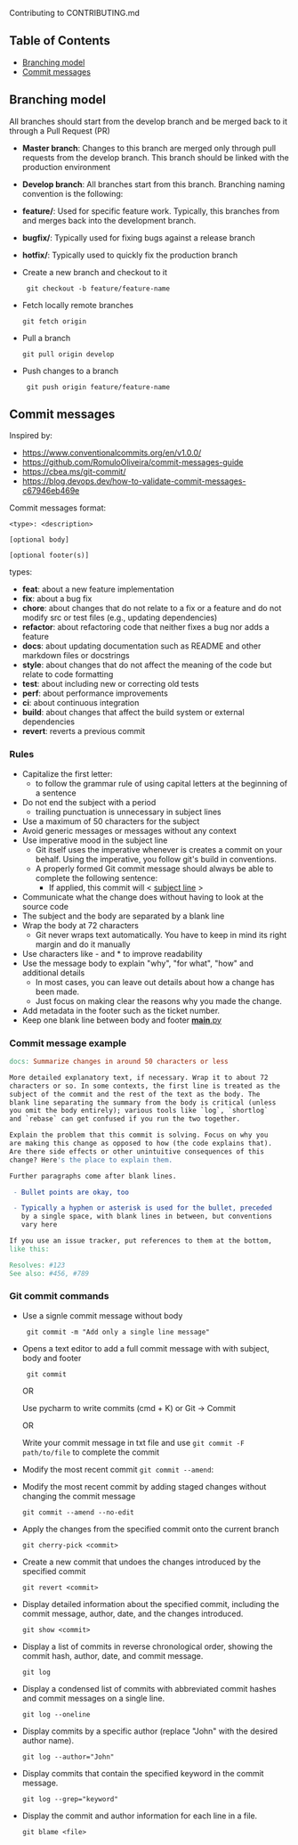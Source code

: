 Contributing to CONTRIBUTING.md

## Table of Contents

- [Branching model](#branching-model)
- [Commit messages](#commit-messages)


## Branching model

All branches should start from the develop branch and be merged back to it through a Pull Request (PR)

-  **Master branch**: Changes to this branch are merged only through pull requests from the develop branch. This branch should be linked with the production environment
-  **Develop branch**: All branches start from this branch. Branching naming convention is the following:
- **feature/<feature-name>**: Used for specific feature work. Typically, this branches from and merges back into the development branch.
- **bugfix/<bugfix-name>**: Typically used for fixing bugs against a release branch
- **hotfix/<hotfix-name>**: Typically used to quickly fix the production branch


- Create a new branch and checkout to it

  ``` git checkout -b feature/feature-name```


- Fetch locally remote branches

  ```git fetch origin```

- Pull a branch
 
  ```git pull origin develop```

- Push changes to a branch

  ``` git push origin feature/feature-name```



## Commit messages
Inspired by:
  - https://www.conventionalcommits.org/en/v1.0.0/
  - https://github.com/RomuloOliveira/commit-messages-guide
  - https://cbea.ms/git-commit/
  - https://blog.devops.dev/how-to-validate-commit-messages-c67946eb469e

  Commit messages format:
```
<type>: <description>

[optional body]

[optional footer(s)]
```


types:
- **feat**: about a new feature implementation
- **fix**: about a bug fix
- **chore**: about changes that do not relate to a fix or a feature and do not modify src or test files (e.g., updating dependencies)
- **refactor**: about refactoring code that neither fixes a bug nor adds a feature
- **docs**: about updating documentation such as README and other markdown files or docstrings
- **style**: about changes that do not affect the meaning of the code but relate to code formatting
- **test**: about including new or correcting old tests
- **perf**: about performance improvements
- **ci**: about continuous integration
- **build**: about changes that affect the build system or external dependencies
- **revert**: reverts a previous commit

### Rules

- Capitalize the first letter:
  - to follow the grammar rule of using capital letters at the beginning of a sentence
- Do not end the subject with a period
  - trailing punctuation is unnecessary in subject lines
- Use a maximum of 50 characters for the subject
- Avoid generic messages or messages without any context
- Use imperative mood in the subject line
  - Git itself uses the imperative whenever is creates a commit on your behalf. Using the imperative, you follow git's build in conventions.
  - A properly formed Git commit message should always be able to complete the following sentence:
    - If applied, this commit will < <u>subject line</u> >
- Communicate what the change does without having to look at the source code
- The subject and the body are separated by a blank line
- Wrap the body at 72 characters
  - Git never wraps text automatically. You have to keep in mind its right margin and do it manually
- Use characters like - and * to improve readability
- Use the message body to explain "why", "for what", "how" and additional details
  - In most cases, you can leave out details about how a change has been made.
  - Just focus on making clear the reasons why you made the change.
- Add metadata in the footer such as the ticket number.
- Keep one blank line between body and footer
[__main__.py](fastapi_setup%2F__main__.py)
### Commit message example

```makefile
docs: Summarize changes in around 50 characters or less

More detailed explanatory text, if necessary. Wrap it to about 72
characters or so. In some contexts, the first line is treated as the
subject of the commit and the rest of the text as the body. The
blank line separating the summary from the body is critical (unless
you omit the body entirely); various tools like `log`, `shortlog`
and `rebase` can get confused if you run the two together.

Explain the problem that this commit is solving. Focus on why you
are making this change as opposed to how (the code explains that).
Are there side effects or other unintuitive consequences of this
change? Here's the place to explain them.

Further paragraphs come after blank lines.

 - Bullet points are okay, too

 - Typically a hyphen or asterisk is used for the bullet, preceded
   by a single space, with blank lines in between, but conventions
   vary here

If you use an issue tracker, put references to them at the bottom,
like this:

Resolves: #123
See also: #456, #789

```

### Git commit commands

- Use a signle commit message without body

  ``` git commit -m "Add only a single line message"```


- Opens a text editor to add a full commit message with with subject, body and footer

  ``` git commit```

  OR

  Use pycharm to write commits (cmd + K) or Git -> Commit

  OR

  Write your commit message in txt file and use ```git commit -F path/to/file``` to complete the commit


- Modify the most recent commit
  ```git commit --amend```:


- Modify the most recent commit by adding staged changes without changing the commit message

  ```git commit --amend --no-edit```


- Apply the changes from the specified commit onto the current branch
 
  ```git cherry-pick <commit>```


- Create a new commit that undoes the changes introduced by the specified commit

  ```git revert <commit>```


- Display detailed information about the specified commit, including the commit message, author, date, and the changes introduced.
 
  ```git show <commit>```

- Display a list of commits in reverse chronological order, showing the commit hash, author, date, and commit message.

  ```git log```


- Display a condensed list of commits with abbreviated commit hashes and commit messages on a single line.
 
  ```git log --oneline```


- Display commits by a specific author (replace "John" with the desired author name).

  ```git log --author="John"```


- Display commits that contain the specified keyword in the commit message.

  ```git log --grep="keyword"```


- Display the commit and author information for each line in a file.

  ```git blame <file> ```
